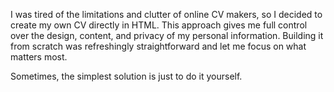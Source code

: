 I was tired of the limitations and clutter of online CV makers, so I decided to create my own CV directly in HTML. This approach gives me full control over the design, content, and privacy of my personal information. Building it from scratch was refreshingly straightforward and let me focus on what matters most. 

Sometimes, the simplest solution is just to do it yourself.

